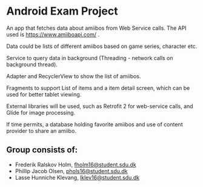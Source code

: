 # Android Exam Project
An app that fetches data about amiibos from Web Service calls. The API used is https://www.amiiboapi.com/ . 

Data could be lists of different amiibos based on game series, character etc.

Service to query data in background (Threading - network calls on background thread). 

Adapter and RecyclerView to show the list of amiibos. 

Fragments to support List of items and a item detail screen, which can be used for better tablet viewing. 

External libraries will be used, such as Retrofit 2 for web-service calls, and Glide for image processing.

If time permits, a database holding favorite amiibos and use of content provider to share an amiibo.

## Group consists of:
* Frederik Ralskov Holm, fholm16@student.sdu.dk 
* Phillip Jacob Olsen, phols16@student.sdu.dk 
* Lasse Hunniche Klevang, lklev16@student.sdu.dk 
